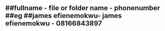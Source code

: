 ##fullname - file or folder name - phonenumber
##eg
##james efienemokwu- james efienemokwu - 08166843897
----------------------------------------------